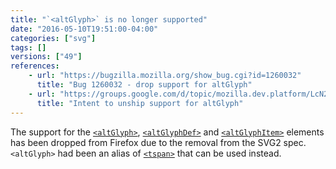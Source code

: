 ```yaml
---
title: "`<altGlyph>` is no longer supported"
date: "2016-05-10T19:51:00-04:00"
categories: ["svg"]
tags: []
versions: ["49"]
references:
    - url: "https://bugzilla.mozilla.org/show_bug.cgi?id=1260032"
      title: "Bug 1260032 - drop support for altGlyph"
    - url: "https://groups.google.com/d/topic/mozilla.dev.platform/LcN2jd9gGiM/discussion"
      title: "Intent to unship support for altGlyph"
---
```

The support for the [`<altGlyph>`](https://developer.mozilla.org/en-US/docs/Web/SVG/Element/altGlyph), [`<altGlyphDef>`](https://developer.mozilla.org/en-US/docs/Web/SVG/Element/altGlyphDef) and [`<altGlyphItem>`](https://developer.mozilla.org/en-US/docs/Web/SVG/Element/altGlyphItem) elements has been dropped from Firefox due to the removal from the SVG2 spec. `<altGlyph>` had been an alias of [`<tspan>`](https://developer.mozilla.org/en-US/docs/Web/SVG/Element/tspan) that can be used instead.
